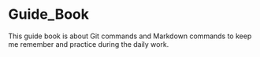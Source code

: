 # Guide_Book
This guide book is about Git commands and Markdown commands to keep me remember and practice during the daily work.
